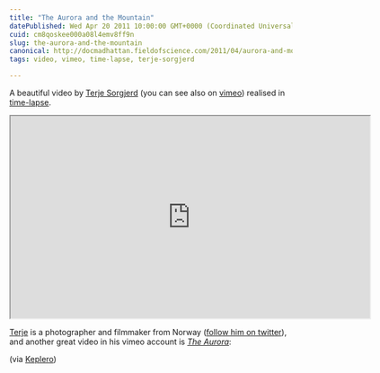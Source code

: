 ```yaml
---
title: "The Aurora and the Mountain"
datePublished: Wed Apr 20 2011 10:00:00 GMT+0000 (Coordinated Universal Time)
cuid: cm8qoskee000a08l4emv8ff9n
slug: the-aurora-and-the-mountain
canonical: http://docmadhattan.fieldofscience.com/2011/04/aurora-and-mountain.html
tags: video, vimeo, time-lapse, terje-sorgjerd

---
```


A beautiful video by [Terje Sorgjerd](http://vimeo.com/terjes) (you can see also on [vimeo](http://vimeo.com/22439234)) realised in [time-lapse](http://en.wikipedia.org/wiki/Time-lapse).

<iframe src="https://player.vimeo.com/video/21294655?h=850d715fbc" width="640" height="360"></iframe>

[Terje](http://www.tesophotography.com/) is a photographer and filmmaker from Norway ([follow him on twitter](http://twitter.com/TSOPhotography)), and another great video in his vimeo account is [*The Aurora*](http://vimeo.com/21294655):  
  
(via [Keplero](http://www.keplero.org/))